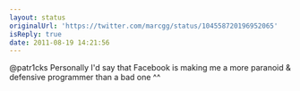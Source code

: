 ```yaml
---
layout: status
originalUrl: 'https://twitter.com/marcgg/status/104558720196952065'
isReply: true
date: 2011-08-19 14:21:56
---
```


@patr1cks Personally I'd say that Facebook is making me a more paranoid & defensive programmer than a bad one ^^
